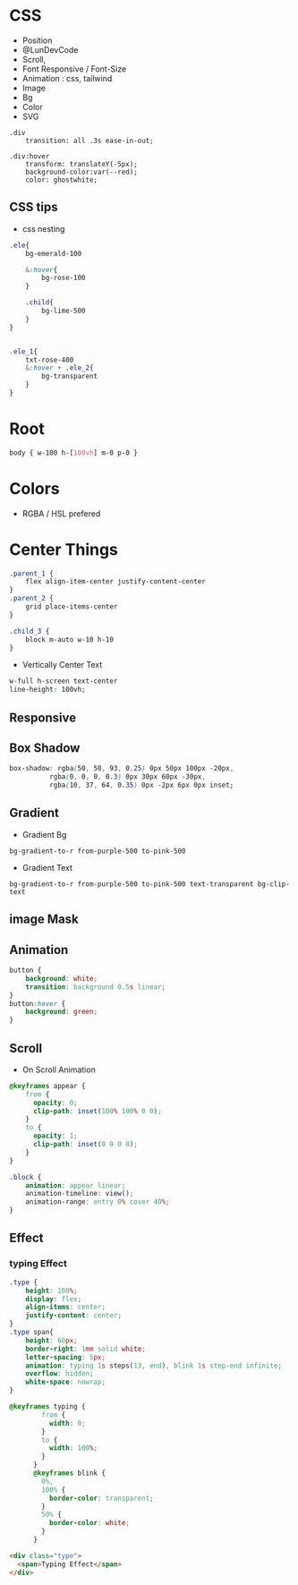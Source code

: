 # CSS

- Position
- @LunDevCode
- Scroll, 
- Font Responsive / Font-Size 
- Animation : css, tailwind
- Image
- Bg
- Color
- SVG

```
.div
	transition: all .3s ease-in-out;

.div:hover
	transform: translateY(-5px);
	background-color:var(--red);
	color: ghostwhite;
```

## CSS tips

- css nesting

```css
.ele{
	bg-emerald-100

	&:hover{
		bg-rose-100
	}

	.child{
		bg-lime-500
	}
}


.ele_1{
	txt-rose-400
	&:hover + .ele_2{
		bg-transparent
	}
}
```

# Root

```scss
body { w-100 h-[100vh] m-0 p-0 }
```


# Colors
- RGBA / HSL prefered

# Center Things

```scss
.parent_1 {
	flex align-item-center justify-content-center
}
.parent_2 {
	grid place-items-center
}

.child_3 {
	block m-auto w-10 h-10
}
```


- Vertically Center Text

```css
w-full h-screen text-center
line-height: 100vh;
```


## Responsive


## Box Shadow

```css
box-shadow: rgba(50, 50, 93, 0.25) 0px 50px 100px -20px,
          rgba(0, 0, 0, 0.3) 0px 30px 60px -30px,
          rgba(10, 37, 64, 0.35) 0px -2px 6px 0px inset;
```

## Gradient

- Gradient Bg
```
bg-gradient-to-r from-purple-500 to-pink-500
```

- Gradient Text
```
bg-gradient-to-r from-purple-500 to-pink-500 text-transparent bg-clip-text
```

## image Mask

## Animation

```css
button {
	background: white;
	transition: background 0.5s linear;
}
button:hover {
	background: green;
}
```

## Scroll

- On Scroll Animation

```css
@keyframes appear {
	from {
	  opacity: 0;
	  clip-path: inset(100% 100% 0 0);
	}
	to {
	  opacity: 1;
	  clip-path: inset(0 0 0 0);
	}
}

.block {
	animation: appear linear;
	animation-timeline: view();
	animation-range: entry 0% cover 40%;
}
```

## Effect

### typing Effect

```css
.type {
	height: 100%;
	display: flex;
	align-items: center;
	justify-content: center;
}
.type span{
	height: 60px;
    border-right: 1mm solid white;
    letter-spacing: 5px;
    animation: typing 1s steps(13, end), blink 1s step-end infinite;
    overflow: hidden;
    white-space: nowrap;
}

@keyframes typing {
        from {
          width: 0;
        }
        to {
          width: 100%;
        }
      }
      @keyframes blink {
        0%,
        100% {
          border-color: transparent;
        }
        50% {
          border-color: white;
        }
      }
```

```html
<div class="type">
  <span>Typing Effect</span>
</div>
```